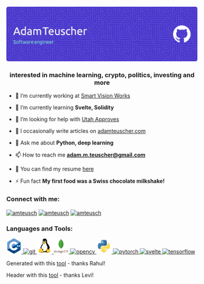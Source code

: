 ![Header](./header.png)
<h3 align="center">interested in machine learning, crypto, politics, investing and more</h3>

- 🔭 I’m currently working at [Smart Vision Works](https://www.smartvisionworks.com/)

- 🌱 I’m currently learning **Svelte, Solidity**

- 🤝 I’m looking for help with [Utah Approves](https://utahapproves.org/)

- 📝 I occasionally write articles on [adamteuscher.com](adamteuscher.com)

- 💬 Ask me about **Python, deep learning**

- 📫 How to reach me **adam.m.teuscher@gmail.com**

- 📄 You can find my resume [here](https://amteusch.github.io/resume/)

- ⚡ Fun fact **My first food was a Swiss chocolate milkshake!**

<h3 align="left">Connect with me:</h3>
<p align="left">
<a href="https://twitter.com/amteusch" target="blank"><img align="center" src="https://raw.githubusercontent.com/rahuldkjain/github-profile-readme-generator/master/src/images/icons/Social/twitter.svg" alt="amteusch" height="30" width="40" /></a>
<a href="https://linkedin.com/in/amteusch" target="blank"><img align="center" src="https://raw.githubusercontent.com/rahuldkjain/github-profile-readme-generator/master/src/images/icons/Social/linked-in-alt.svg" alt="amteusch" height="30" width="40" /></a>
<a href="https://instagram.com/amteusch" target="blank"><img align="center" src="https://raw.githubusercontent.com/rahuldkjain/github-profile-readme-generator/master/src/images/icons/Social/instagram.svg" alt="amteusch" height="30" width="40" /></a>
</p>

<h3 align="left">Languages and Tools:</h3>
<p align="left"> <a href="https://www.w3schools.com/cpp/" target="_blank" rel="noreferrer"> <img src="https://raw.githubusercontent.com/devicons/devicon/master/icons/cplusplus/cplusplus-original.svg" alt="cplusplus" width="40" height="40"/> </a> <a href="https://git-scm.com/" target="_blank" rel="noreferrer"> <img src="https://www.vectorlogo.zone/logos/git-scm/git-scm-icon.svg" alt="git" width="40" height="40"/> </a> <a href="https://www.linux.org/" target="_blank" rel="noreferrer"> <img src="https://raw.githubusercontent.com/devicons/devicon/master/icons/linux/linux-original.svg" alt="linux" width="40" height="40"/> </a> <a href="https://www.mongodb.com/" target="_blank" rel="noreferrer"> <img src="https://raw.githubusercontent.com/devicons/devicon/master/icons/mongodb/mongodb-original-wordmark.svg" alt="mongodb" width="40" height="40"/> </a> <a href="https://opencv.org/" target="_blank" rel="noreferrer"> <img src="https://www.vectorlogo.zone/logos/opencv/opencv-icon.svg" alt="opencv" width="40" height="40"/> </a> <a href="https://www.python.org" target="_blank" rel="noreferrer"> <img src="https://raw.githubusercontent.com/devicons/devicon/master/icons/python/python-original.svg" alt="python" width="40" height="40"/> </a> <a href="https://pytorch.org/" target="_blank" rel="noreferrer"> <img src="https://www.vectorlogo.zone/logos/pytorch/pytorch-icon.svg" alt="pytorch" width="40" height="40"/> </a> <a href="https://svelte.dev" target="_blank" rel="noreferrer"> <img src="https://upload.wikimedia.org/wikipedia/commons/1/1b/Svelte_Logo.svg" alt="svelte" width="40" height="40"/> </a> <a href="https://www.tensorflow.org" target="_blank" rel="noreferrer"> <img src="https://www.vectorlogo.zone/logos/tensorflow/tensorflow-icon.svg" alt="tensorflow" width="40" height="40"/> </a> </p>

Generated with this [tool](https://github.com/rahuldkjain/github-profile-readme-generator) - thanks Rahul!

Header with this [tool](https://leviarista.github.io/github-profile-header-generator/) - thanks Levì!

